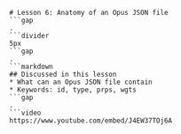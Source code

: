 ```mainHeading
# Lesson 6: Anatomy of an Opus JSON file
```gap
.
```divider
5px
```gap
.
```markdown
## Discussed in this lesson
* What can an Opus JSON file contain
* Keywords: id, type, prps, wgts
```gap
.
```video
https://www.youtube.com/embed/J4EW37TOj6A

